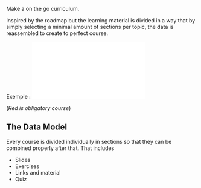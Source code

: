 Make a on the go curriculum. 

Inspired by the roadmap but the learning material is divided in a way that by simply selecting a minimal amount of sections per topic, the data is reassembled to create to perfect course.

Exemple : 
![qwe](On_the_go_Test.excalidraw.md)

(*Red is obligatory course*)

## The Data Model

Every course is divided individually in sections so that they can be combined properly after that.
That includes 
- Slides
- Exercises
- Links and material
- Quiz

